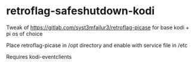 # retroflag-safeshutdown-kodi
Tweak of https://gitlab.com/syst3mfailur3/retroflag-picase for base kodi + pi os of choice

Place retroflag-picase in /opt directory and enable with service file in /etc

Requires kodi-eventclients

